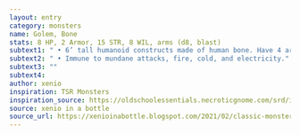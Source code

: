 ```yaml
---
layout: entry 
category: monsters
name: Golem, Bone
stats: 8 HP, 2 Armor, 15 STR, 8 WIL, arms (d8, blast)
subtext1: " • 6’ tall humanoid constructs made of human bone. Have 4 arms spread around their torso."
subtext2: " • Immune to mundane attacks, fire, cold, and electricity."
subtext3: ""
subtext4: 
author: xenio
inspiration: TSR Monsters
inspiration_source: https://oldschoolessentials.necroticgnome.com/srd/index.php/Monster_Descriptions
source: xenio in a bottle
source_url: https://xenioinabottle.blogspot.com/2021/02/classic-monsters-for-cairnito-part-1.html
---
```

